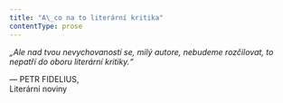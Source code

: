 ```yaml
---
title: "A\_co na to literární kritika"
contentType: prose
---
```


_„Ale nad tvou nevychovaností se, milý autore, nebudeme rozčilovat, to nepatří do oboru literární kritiky.“_

— PETR FIDELIUS,  
Literární noviny
